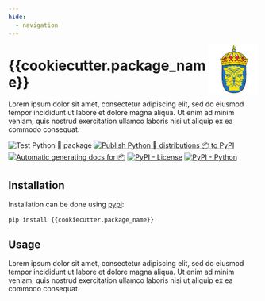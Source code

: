 ```yaml
---
hide:
  - navigation
---
```


<img src="images/riks.png" width="20%" height="20%" align="right" />

# **{{cookiecutter.package_name}}**

Lorem ipsum dolor sit amet, consectetur adipiscing elit, sed do eiusmod tempor incididunt ut labore et dolore magna aliqua. Ut enim ad minim veniam, quis nostrud exercitation ullamco laboris nisi ut aliquip ex ea commodo consequat.

![Test Python 🐍 package ](https://github.com/Borg93/riks_ds_utils/actions/workflows/tests.yml/badge.svg)
[![Publish Python 🐍 distributions 📦 to PyPI](https://github.com/Borg93/riks_ds_utils/actions/workflows/release.yml/badge.svg)](https://github.com/Borg93/riks_ds_utils/actions/workflows/release.yml)
[![Automatic generating docs for 📦](https://github.com/Borg93/riks_ds_utils/actions/workflows/docs.yml/badge.svg)](https://github.com/Borg93/riks_ds_utils/actions/workflows/docs.yml)
[![PyPI - License](https://img.shields.io/badge/license-MIT-green.svg)](https://github.com/Borg93/riks_ds_utils/blob/master/LICENSE)
[![PyPI - Python](https://img.shields.io/badge/python-3.7%20|%203.8%20|%203.9-blue.svg)](https://pypi.org/project/riks_ds_utils/)

## **Installation**

Installation can be done using [pypi](https://pypi.org/project/{{cookiecutter.package_name}}/):

```
pip install {{cookiecutter.package_name}}
```

## **Usage**

Lorem ipsum dolor sit amet, consectetur adipiscing elit, sed do eiusmod tempor incididunt ut labore et dolore magna aliqua. Ut enim ad minim veniam, quis nostrud exercitation ullamco laboris nisi ut aliquip ex ea commodo consequat.

